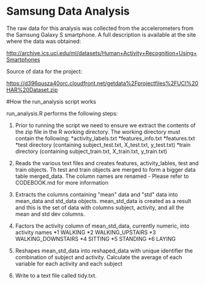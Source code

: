Samsung Data Analysis
===================

The raw data for this analysis was collected from the accelerometers from the Samsung Galaxy S smartphone. A full description is available at the site where the data was obtained:

http://archive.ics.uci.edu/ml/datasets/Human+Activity+Recognition+Using+Smartphones

Source of data for the project:

https://d396qusza40orc.cloudfront.net/getdata%2Fprojectfiles%2FUCI%20HAR%20Dataset.zip 

#How the run_analysis script works

run_analysis.R performs the following steps:

1. Prior to running the script we need to ensure we extract the contents of the zip file in the R working directory. The working directory must contain the following:
  *activity_labels.txt
  *features_info.txt
  *features.txt
  *test directory (containing subject_test.txt, X_test.txt, y_test.txt)
  *train directory (containing subject_train.txt, X_train.txt, y_train.txt)

2. Reads the various text files and creates features, activity_lables, test and train objects. Th test and train objects are merged to form a bigger data table merged_data. The column names are renamed - Please refer to CODEBOOK.md for more information

3. Extracts the columns containing "mean" data and "std" data into mean_data and std_data objects. mean_std_data is created as a result and this is the set of data with columns subject, activity, and all the mean and std dev columns.

4. Factors the activity column of mean_std_data, currently numeric, into activity names 
  *1 WALKING
  *2 WALKING_UPSTAIRS
  *3 WALKING_DOWNSTAIRS
  *4 SITTING
  *5 STANDING
  *6 LAYING

5. Reshapes mean_std_data into reshaped_data with unique identifier the combination of subject and activity. Calculate the average of each variable for each activity and each subject

6. Write to a text file called tidy.txt.

